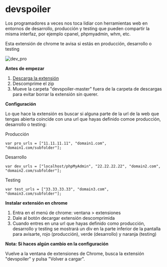 # devspoiler
Los programadores a veces nos toca lidiar con herramientas web en entornos de desarrollo, producción y testing que pueden compartir la misma interfaz, por ejemplo cpanel, phpmyadmin, whm, etc.

Esta extensión de chrome te avisa si estás en producción, desarrollo o testing

![dev_pro](http://i.imgur.com/MjflOnh.png "dev_pro")


**Antes de empezar**

1. [Descarga la extensión](https://github.com/miquelcamps/devspoiler/archive/master.zip)
2. Descomprime el zip
3. Mueve la carpeta "devspoiler-master" fuera de la carpeta de descargas para evitar borrar la extensión sin querer.

**Configuración**

Lo que hace la extensión es buscar si alguna parte de la url de la web que tengas abierta coincide con una url que hayas definido comoe producción, desarrollo o testing:

Producción
```
var pro_urls = ["11.11.11.11", "domain1.com", "domain1.com/subfolder"];
```

Desarrollo
```
var dev_urls = ["localhost/phpMyAdmin", "22.22.22.22", "domain2.com", "domain2.com/subfolder"];
```

Testing
```
var test_urls = ["33.33.33.33", "domain3.com", "domain3.com/subfolder"];
```

**Instalar extensión en chrome**

1. Entra en el menú de chrome: ventana > extensiones
2. Dale al botón decargar extensión descomprimida
3. Cuando entres en una url que hayas definido como producción, desarrollo y testing se mostrará un div en la parte inferior de la pantalla para avisarte, rojo (producción), verde (desarrollo) y naranja (testing)

**Nota: Si haces algún cambio en la configuración**

Vuelve a la ventana de extensiones de Chrome, busca la extensión "devspoiler" y pulsa "Volver a cargar".
